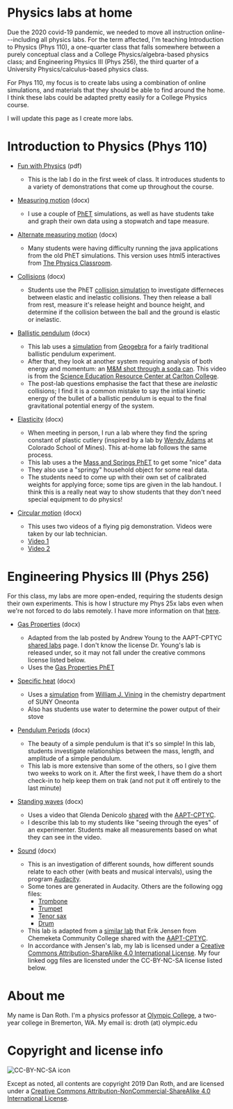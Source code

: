 # Physics labs at home

Due the 2020 covid-19 pandemic, we needed to move all instruction online---including all physics labs. For the term affected, I'm teaching Introduction to Physics (Phys 110), a one-quarter class that falls somewhere between a purely conceptual class and a College Physics/algebra-based physics class; and Engineering Physics III (Phys 256), the third quarter of a University Physics/calculus-based physics class.

For Phys 110, my focus is to create labs using a combination of online simulations, and materials that they should be able to find around the home. I think these labs could be adapted pretty easily for a College Physics course.

I will update this page as I create more labs.

<!---Phys 110--->
# Introduction to Physics (Phys 110)
* [Fun with Physics][funwithphys] (pdf)
  * This is the lab I do in the first week of class. It introduces students to a variety of demonstrations that come up throughout the course.

* [Measuring motion][measmot] (docx)
  * I use a couple of [PhET][PhET] simulations, as well as have students take and graph their own data using a stopwatch and tape measure.

* [Alternate measuring motion][measmotalt] (docx)
  * Many students were having difficulty running the java applications from the old PhET simulations. This version uses html5 interactives from [The Physics Classroom][tpc].

* [Collisions][momentum] (docx)
  * Students use the PhET [collision simulation][PhETcoll] to investigate differneces between elastic and inelastic collisions. They then release a ball from rest, measure it's release height and bounce height, and determine if the collision between the ball and the ground is elastic or inelastic.

* [Ballistic pendulum][ballpend] (docx)
  * This lab uses a [simulation][geogebrasim] from [Geogebra][geogebra] for a fairly traditional ballistic pendulum experiment.
  * After that, they look at another system requiring analysis of both energy and momentum: an [M&M shot through a soda can][mnm]. This video is from the [Science Education Resource Center at Carlton College][serc].
  * The post-lab questions emphasise the fact that these are *inelastic* collisions; I find it is a common mistake to say the intial kinetic energy of the bullet of a ballistic pendulum is equal to the final gravitational potential energy of the system.

* [Elasticity][elasticity] (docx)
  * When meeting in person, I run a lab where they find the spring constant of plastic cutlery (inspired by a lab by [Wendy Adams][adamslabs] at Colorado School of Mines). This at-home lab follows the same process.
  * This lab uses a the [Mass and Springs PhET][PhETspring] to get some "nice" data
  * They also use a "springy" household object for some real data.
  * The students need to come up with their own set of calibrated weights for applying force; some tips are given in the lab handout. I think this is a really neat way to show students that they don't need special equipment to do physics!

* [Circular motion][pig] (docx)
  * This uses two videos of a flying pig demonstration. Videos were taken by our lab technician.
  * [Video 1][pig1]
  * [Video 2][pig2]

<!---Phys 256--->
# Engineering Physics III (Phys 256)
For this class, my labs are more open-ended, requiring the students design their own experiments. This is how I structure my Phys 25x labs even when we're not forced to do labs remotely. I have more information on that [here][CYOALabs].

* [Gas Properties][gasprop] (docx)
  * Adapted from the lab posted by Andrew Young to the AAPT-CPTYC [shared labs][AAPTsharedlabs] page. I don't know the license Dr. Young's lab is released under, so it may not fall under the creative commons license listed below.
  * Uses the [Gas Properties PhET][PhETgas]

* [Specific heat][specheat] (docx)
  * Uses a [simulation][specheatsim] from [William J. Vining][vining] in the chemistry department of SUNY Oneonta
  * Also has students use water to determine the power output of their stove

* [Pendulum Periods][pendper] (docx)
  * The beauty of a simple pendulum is that it's so simple! In this lab, students investigate relationships between the mass, length, and amplitude of a simple pendulum.
  * This lab is more extensive than some of the others, so I give them two weeks to work on it. After the first week, I have them do a short check-in to help keep them on trak (and not put it off entirely to the last minute)

* [Standing waves][stwaves] (docx)
  * Uses a video that Glenda Denicolo [shared][Denicolo] with the [AAPT-CPTYC][AAPTsharedlabs].
  * I describe this lab to my students like "seeing through the eyes" of an experimenter. Students make all measurements based on what they can see in the video.

* [Sound][sound] (docx)
  * This is an investigation of different sounds, how different sounds relate to each other (with beats and musical intervals), using the program [Audacity][audacityteam].
  * Some tones are generated in Audacity. Others are the following ogg files:
    * [Trombone][bone]
    * [Trumpet][tpt]
    * [Tenor sax][tenor]
    * [Drum][drum]
  * This lab is adapted from a [similar lab][Jensen] that Erik Jensen from Chemeketa Community College shared with the [AAPT-CPTYC][AAPTsharedlabs].
  * In accordance with Jensen's lab, my lab is licensed under a [Creative Commons Attribution-ShareAlike 4.0 International License](https://creativecommons.org/licenses/by-sa/4.0). My four linked ogg files are licensted under the CC-BY-NC-SA license listed below.

<!---About--->
# About me
My name is Dan Roth. I'm a physics professor at [Olympic College][OC], a two-year college in Bremerton, WA. My email is: droth (at) olympic.edu

<!---Copyright and license--->
# Copyright and license info

![CC-BY-NC-SA icon][icon]

Except as noted, all contents are copyright 2019 Dan Roth, and are licensed under a [Creative Commons Attribution-NonCommercial-ShareAlike 4.0 International License](http://creativecommons.org/licenses/by-nc-sa/4.0/).

<!---Links--->
<!---Phys 110 files--->
[funwithphys]: Fun-with-physics.pdf
[measmot]: Measuring-motion.docx
[measmotalt]: Measuring-motion-alt.docx
[momentum]: Momentum.docx
[ballpend]: Ballistic-pendulum.docx
[elasticity]: Elasticity.docx
[pig]: When-pigs-fly.docx
[pig1]: Overhead_FlyingPig_NoSound.MP4
[pig2]: EyeLevel_FlyingPig_WithSound.mp4

<!---Phys 256 files--->
[gasprop]: Gas-properties.docx
[specheat]: Specific-heat.docx
[pendper]: Pendulum.docx
[stwaves]: Standing-waves.docx
[sound]: Sound.docx
[bone]: Trombone.ogg
[tpt]: Trumpet.ogg
[tenor]: Tenor-sax.ogg
[drum]: Drum.ogg

<!---Phys 110 links--->
[CYOALabs]: https://probabilisticworld.github.io/CYOALabs
[AAPTsharedlabs]: https://sites.google.com/a/aapt.org/comm/shared-labs
[PhET]: https://phet.colorado.edu/
[tpc]: https://www.physicsclassroom.com
[PhETcoll]: https://phet.colorado.edu/en/simulation/legacy/collision-lab
[geogebrasim]: https://www.geogebra.org/m/gSmRe62s
[geogebra]: https://www.geogebra.org
[mnm]: https://serc.carleton.edu/details/files/37946.html
[serc]: https://serc.carleton.edu/index.html
[adamslabs]: http://sparkingcuriosity.net/Labs.htm
[PhETspring]:https://phet.colorado.edu/en/simulation/mass-spring-lab

<!---Phys 256 links--->
[PhETgas]: https://phet.colorado.edu/en/simulation/gas-properties
[specheatsim]: http://employees.oneonta.edu/viningwj/sims/specific_heat_s.html
[vining]: http://employees.oneonta.edu/viningwj
[Denicolo]: http://gdenicolo.net/covid/sharing_labs_covid.html#string
[audacityteam]: https://www.audacityteam.org
[jensen]: https://docs.google.com/document/d/1RaF6bfv_7Az5U8pY6FNGIElUgasyfJsD_odUJ65m-H0/

<!---Contact links--->
[OC]: https://www.olympic.edu

<!---Copyright image--->
[icon]: https://i.creativecommons.org/l/by-nc-sa/4.0/88x31.png
